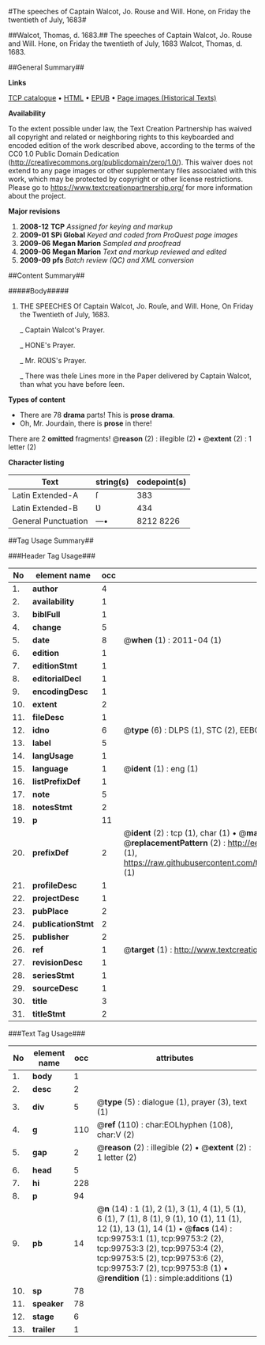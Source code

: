 #The speeches of Captain Walcot, Jo. Rouse and Will. Hone, on Friday the twentieth of July, 1683#

##Walcot, Thomas, d. 1683.##
The speeches of Captain Walcot, Jo. Rouse and Will. Hone, on Friday the twentieth of July, 1683
Walcot, Thomas, d. 1683.

##General Summary##

**Links**

[TCP catalogue](http://www.ota.ox.ac.uk/tcp/)  • 
[HTML](http://tei.it.ox.ac.uk/tcp/Texts-HTML/free/A66/A66502.html)  • 
[EPUB](http://tei.it.ox.ac.uk/tcp/Texts-EPUB/free/A66/A66502.epub) • 
[Page images (Historical Texts)](https://historicaltexts.jisc.ac.uk/eebo-13494050e)

**Availability**

To the extent possible under law, the Text Creation Partnership has waived all copyright and related or neighboring rights to this keyboarded and encoded edition of the work described above, according to the terms of the CC0 1.0 Public Domain Dedication (http://creativecommons.org/publicdomain/zero/1.0/). This waiver does not extend to any page images or other supplementary files associated with this work, which may be protected by copyright or other license restrictions. Please go to https://www.textcreationpartnership.org/ for more information about the project.

**Major revisions**

1. __2008-12__ __TCP__ *Assigned for keying and markup*
1. __2009-01__ __SPi Global__ *Keyed and coded from ProQuest page images*
1. __2009-06__ __Megan Marion__ *Sampled and proofread*
1. __2009-06__ __Megan Marion__ *Text and markup reviewed and edited*
1. __2009-09__ __pfs__ *Batch review (QC) and XML conversion*

##Content Summary##

#####Body#####

1. THE SPEECHES Of Captain Walcot, Jo. Rouſe, and Will. Hone, On Friday the Twentieth of July, 1683.

    _ Captain Walcot's Prayer.

    _ HONE's Prayer.

    _ Mr. ROƲS's Prayer.

    _ There was theſe Lines more in the Paper delivered by Captain Walcot, than what you have before ſeen.

**Types of content**

  * There are 78 **drama** parts! This is **prose drama**.
  * Oh, Mr. Jourdain, there is **prose** in there!

There are 2 **omitted** fragments! 
 @__reason__ (2) : illegible (2)  •  @__extent__ (2) : 1 letter (2)

**Character listing**


|Text|string(s)|codepoint(s)|
|---|---|---|
|Latin Extended-A|ſ|383|
|Latin Extended-B|Ʋ|434|
|General Punctuation|—•|8212 8226|

##Tag Usage Summary##

###Header Tag Usage###

|No|element name|occ|attributes|
|---|---|---|---|
|1.|__author__|4||
|2.|__availability__|1||
|3.|__biblFull__|1||
|4.|__change__|5||
|5.|__date__|8| @__when__ (1) : 2011-04 (1)|
|6.|__edition__|1||
|7.|__editionStmt__|1||
|8.|__editorialDecl__|1||
|9.|__encodingDesc__|1||
|10.|__extent__|2||
|11.|__fileDesc__|1||
|12.|__idno__|6| @__type__ (6) : DLPS (1), STC (2), EEBO-CITATION (1), OCLC (1), VID (1)|
|13.|__label__|5||
|14.|__langUsage__|1||
|15.|__language__|1| @__ident__ (1) : eng (1)|
|16.|__listPrefixDef__|1||
|17.|__note__|5||
|18.|__notesStmt__|2||
|19.|__p__|11||
|20.|__prefixDef__|2| @__ident__ (2) : tcp (1), char (1)  •  @__matchPattern__ (2) : ([0-9\-]+):([0-9IVX]+) (1), (.+) (1)  •  @__replacementPattern__ (2) : http://eebo.chadwyck.com/downloadtiff?vid=$1&page=$2 (1), https://raw.githubusercontent.com/textcreationpartnership/Texts/master/tcpchars.xml#$1 (1)|
|21.|__profileDesc__|1||
|22.|__projectDesc__|1||
|23.|__pubPlace__|2||
|24.|__publicationStmt__|2||
|25.|__publisher__|2||
|26.|__ref__|1| @__target__ (1) : http://www.textcreationpartnership.org/docs/. (1)|
|27.|__revisionDesc__|1||
|28.|__seriesStmt__|1||
|29.|__sourceDesc__|1||
|30.|__title__|3||
|31.|__titleStmt__|2||


###Text Tag Usage###

|No|element name|occ|attributes|
|---|---|---|---|
|1.|__body__|1||
|2.|__desc__|2||
|3.|__div__|5| @__type__ (5) : dialogue (1), prayer (3), text (1)|
|4.|__g__|110| @__ref__ (110) : char:EOLhyphen (108), char:V (2)|
|5.|__gap__|2| @__reason__ (2) : illegible (2)  •  @__extent__ (2) : 1 letter (2)|
|6.|__head__|5||
|7.|__hi__|228||
|8.|__p__|94||
|9.|__pb__|14| @__n__ (14) : 1 (1), 2 (1), 3 (1), 4 (1), 5 (1), 6 (1), 7 (1), 8 (1), 9 (1), 10 (1), 11 (1), 12 (1), 13 (1), 14 (1)  •  @__facs__ (14) : tcp:99753:1 (1), tcp:99753:2 (2), tcp:99753:3 (2), tcp:99753:4 (2), tcp:99753:5 (2), tcp:99753:6 (2), tcp:99753:7 (2), tcp:99753:8 (1)  •  @__rendition__ (1) : simple:additions (1)|
|10.|__sp__|78||
|11.|__speaker__|78||
|12.|__stage__|6||
|13.|__trailer__|1||
